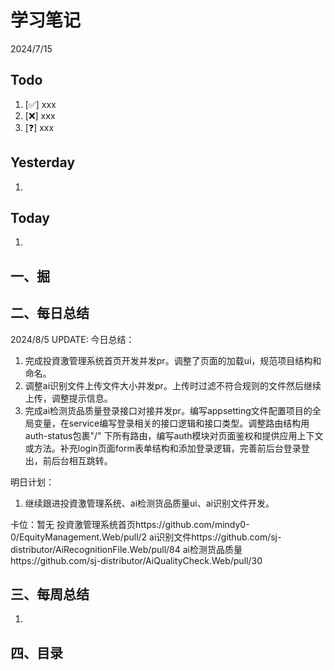 # 学习笔记

2024/7/15



## Todo

1. [✅] xxx
2. [❌] xxx
3. [❓] xxx



## Yesterday

1. 




## Today

1. 



## 一、掘





## 二、每日总结

2024/8/5 UPDATE: 今日总结：
1. 完成投資激管理系统首页开发并发pr。调整了页面的加载ui，规范项目结构和命名。
2. 调整ai识别文件上传文件大小并发pr。上传时过滤不符合规则的文件然后继续上传，调整提示信息。
3. 完成ai检测货品质量登录接口对接并发pr。编写appsetting文件配置项目的全局变量，在service编写登录相关的接口逻辑和接口类型。调整路由结构用auth-status包裹"/" 下所有路由，编写auth模块对页面鉴权和提供应用上下文或方法。补充login页面form表单结构和添加登录逻辑，完善前后台登录登出，前后台相互跳转。

明日计划：
1. 继续跟进投資激管理系统、ai检测货品质量ui、ai识别文件开发。

卡位：暂无
投資激管理系统首页https://github.com/mindy0-0/EquityManagement.Web/pull/2
ai识别文件https://github.com/sj-distributor/AiRecognitionFile.Web/pull/84
ai检测货品质量https://github.com/sj-distributor/AiQualityCheck.Web/pull/30



## 三、每周总结

1. 




## 四、目录

